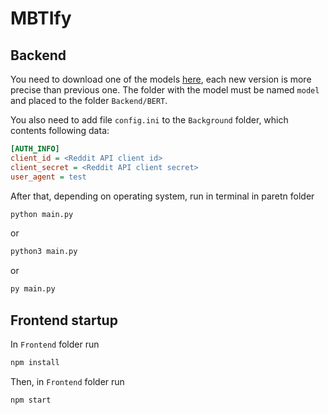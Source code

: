 # MBTIfy
## Backend
You need to download one of the models [here](https://drive.google.com/drive/folders/1x5rG8NtXbRai7eUY4y-jtc7zlbiJK7ss?usp=sharing), each new version is more precise than previous one. The folder with the model must be named `model` and placed to the folder `Backend/BERT`. 

You also need to add file ``config.ini`` to the `Background` folder, which contents following data:
```ini
[AUTH_INFO]
client_id = <Reddit API client id>
client_secret = <Reddit API client secret>
user_agent = test
```
After that, depending on operating system, run in terminal in paretn folder 
```cmd
python main.py
``` 
or
```cmd
python3 main.py
```
or
```cmd
py main.py
``` 

## Frontend startup
In `Frontend` folder run 
```cmd
npm install
```
Then, in `Frontend` folder run 
```cmd
npm start
```
